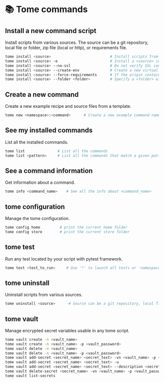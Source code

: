 # 📚 Tome commands

## Install a new command script

Install scripts from various sources. The source can be a git repository, local file or folder, zip file (local or http), or requirements file.

```bash
tome install <source>                           # Install scripts from <source>
tome install <source> -e                        # Install a <source> in editable mode.
tome install <source> --no-ssl                  # Do not verify SSL connections.
tome install <source> --create-env              # Create a new virtual environment, if the command depends on any requirements.
tome install <source> --force-requirements      # If the origin contains a python requirements file, install those requirements even if not running tome in a virtual environment.
tome install <source> --folder <folder>         # Specify a <folder> within the source to install from.
```

## Create a new command

Create a new example recipe and source files from a template.

```bash
tome new <namespace>:<command>      # Create a new example command named <command> inside the folder <namespace>
```

## See my installed commands

List all the installed commands.

```bash
tome list               # List all the commands
tome list <pattern>     # List all the commands that match a given pattern.
```

## See a command information

Get information about a command.

```bash
tome info <command_name>    # See all the info about <command_name>
```

## tome configuration

Manage the tome configuration.

```bash
tome config home         # print the current home folder
tome config store        # print the current store folder
```

## tome test          

Run any test located by your script with pytest framework.

```bash
tome test <test_to_run>     # Use '*' to launch all tests or 'namespace:command' to launch tests for a specific command.
```

## tome uninstall

Uninstall scripts from various sources.

```bash
tome uninstall <source>      # Source can be a git repository, local file or folder or zip file (local or http).
```

## tome vault      

Manage encrypted secret variables usable in any tome script.

```bash
tome vault create -n <vault_name>                                                           # Create a new vault with a new password
tome vault create -n <vault_name> -p <vault_password>                                       # Create a new vault with a new password without password prompt request
tome vault delete -n <vault_name>                                                           # Delete a vault
tome vault delete -n <vault_name> -p <vault_password>                                       # Delete a vault with a password without password prompt request
tome vault add-secret <secret_name> <secret_text> -vn <vault_name> -p <vault_password>      # Add a new secret 
tome vault add-secret <secret_name> <secret_text> -u                                        # Add a new secret or update if exists
tome vault add-secret <secret_name> <secret_text> --description <secret_description>        # Add a new secret with a description
tome vault delete-secret <secret_name> -vn <vault_name> -p <vault_password>                 # Delete a secret
tome vault list-secrets                                                                     # List available secrets id's and descriptions in all vaults
```